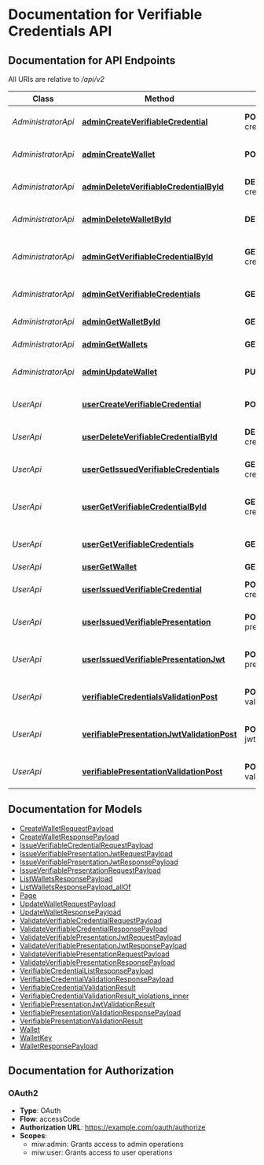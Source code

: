 # Documentation for Verifiable Credentials API

<a name="documentation-for-api-endpoints"></a>
## Documentation for API Endpoints

All URIs are relative to */api/v2*

| Class | Method | HTTP request | Description |
|------------ | ------------- | ------------- | -------------|
| *AdministratorApi* | [**adminCreateVerifiableCredential**](Apis/AdministratorApi.md#admincreateverifiablecredential) | **POST** /admin/verifiable-credentials | Create Verifiable Credential |
*AdministratorApi* | [**adminCreateWallet**](Apis/AdministratorApi.md#admincreatewallet) | **POST** /admin/wallets | Create Wallet for User |
*AdministratorApi* | [**adminDeleteVerifiableCredentialById**](Apis/AdministratorApi.md#admindeleteverifiablecredentialbyid) | **DELETE** /admin/verifiable-credentials/{verifiableCredentialId} | Delete Verifiable Credential |
*AdministratorApi* | [**adminDeleteWalletById**](Apis/AdministratorApi.md#admindeletewalletbyid) | **DELETE** /admin/wallets/{walletId} | Delete Wallet for User |
*AdministratorApi* | [**adminGetVerifiableCredentialById**](Apis/AdministratorApi.md#admingetverifiablecredentialbyid) | **GET** /admin/verifiable-credentials/{verifiableCredentialId} | Get Verifiable Credentials by Id |
*AdministratorApi* | [**adminGetVerifiableCredentials**](Apis/AdministratorApi.md#admingetverifiablecredentials) | **GET** /admin/verifiable-credentials | Get Verifiable Credentials |
*AdministratorApi* | [**adminGetWalletById**](Apis/AdministratorApi.md#admingetwalletbyid) | **GET** /admin/wallets/{walletId} | Get Wallet for User |
*AdministratorApi* | [**adminGetWallets**](Apis/AdministratorApi.md#admingetwallets) | **GET** /admin/wallets | Get All Wallets |
*AdministratorApi* | [**adminUpdateWallet**](Apis/AdministratorApi.md#adminupdatewallet) | **PUT** /admin/wallets | Update Wallet for User |
| *UserApi* | [**userCreateVerifiableCredential**](Apis/UserApi.md#usercreateverifiablecredential) | **POST** /verifiable-credentials | Create Verifiable Credential |
*UserApi* | [**userDeleteVerifiableCredentialById**](Apis/UserApi.md#userdeleteverifiablecredentialbyid) | **DELETE** /verifiable-credentials/{verifiableCredentialId} | Delete Verifiable Credential |
*UserApi* | [**userGetIssuedVerifiableCredentials**](Apis/UserApi.md#usergetissuedverifiablecredentials) | **GET** /signed-verifiable-credentials | Get Issued Verifiable Credentials |
*UserApi* | [**userGetVerifiableCredentialById**](Apis/UserApi.md#usergetverifiablecredentialbyid) | **GET** /verifiable-credentials/{verifiableCredentialId} | Get Verifiable Credential by ID |
*UserApi* | [**userGetVerifiableCredentials**](Apis/UserApi.md#usergetverifiablecredentials) | **GET** /verifiable-credentials | Get Verifiable Credentials |
*UserApi* | [**userGetWallet**](Apis/UserApi.md#usergetwallet) | **GET** /wallet | Get Wallet |
*UserApi* | [**userIssuedVerifiableCredential**](Apis/UserApi.md#userissuedverifiablecredential) | **POST** /signed-verifiable-credentials | Issue Verifiable Credential |
*UserApi* | [**userIssuedVerifiablePresentation**](Apis/UserApi.md#userissuedverifiablepresentation) | **POST** /signed-verifiable-presentations | Issue Verifiable Presentation |
*UserApi* | [**userIssuedVerifiablePresentationJwt**](Apis/UserApi.md#userissuedverifiablepresentationjwt) | **POST** /signed-verifiable-presentations/jwt | Issue Verifiable Presentation as JWT |
*UserApi* | [**verifiableCredentialsValidationPost**](Apis/UserApi.md#verifiablecredentialsvalidationpost) | **POST** /verifiable-credentials-validation | Validate Verifiable Credential |
*UserApi* | [**verifiablePresentationJwtValidationPost**](Apis/UserApi.md#verifiablepresentationjwtvalidationpost) | **POST** /verifiable-presentation-jwt-validation | Validate Verifiable JWT Presentation |
*UserApi* | [**verifiablePresentationValidationPost**](Apis/UserApi.md#verifiablepresentationvalidationpost) | **POST** /verifiable-presentation-validation | Validate Verifiable Presentation |


<a name="documentation-for-models"></a>
## Documentation for Models

 - [CreateWalletRequestPayload](./Models/CreateWalletRequestPayload.md)
 - [CreateWalletResponsePayload](./Models/CreateWalletResponsePayload.md)
 - [IssueVerifiableCredentialRequestPayload](./Models/IssueVerifiableCredentialRequestPayload.md)
 - [IssueVerifiablePresentationJwtRequestPayload](./Models/IssueVerifiablePresentationJwtRequestPayload.md)
 - [IssueVerifiablePresentationJwtResponsePayload](./Models/IssueVerifiablePresentationJwtResponsePayload.md)
 - [IssueVerifiablePresentationRequestPayload](./Models/IssueVerifiablePresentationRequestPayload.md)
 - [ListWalletsResponsePayload](./Models/ListWalletsResponsePayload.md)
 - [ListWalletsResponsePayload_allOf](./Models/ListWalletsResponsePayload_allOf.md)
 - [Page](./Models/Page.md)
 - [UpdateWalletRequestPayload](./Models/UpdateWalletRequestPayload.md)
 - [UpdateWalletResponsePayload](./Models/UpdateWalletResponsePayload.md)
 - [ValidateVerifiableCredentialRequestPayload](./Models/ValidateVerifiableCredentialRequestPayload.md)
 - [ValidateVerifiableCredentialResponsePayload](./Models/ValidateVerifiableCredentialResponsePayload.md)
 - [ValidateVerifiablePresentationJwtRequestPayload](./Models/ValidateVerifiablePresentationJwtRequestPayload.md)
 - [ValidateVerifiablePresentationJwtResponsePayload](./Models/ValidateVerifiablePresentationJwtResponsePayload.md)
 - [ValidateVerifiablePresentationRequestPayload](./Models/ValidateVerifiablePresentationRequestPayload.md)
 - [ValidateVerifiablePresentationResponsePayload](./Models/ValidateVerifiablePresentationResponsePayload.md)
 - [VerifiableCredentialListResponsePayload](./Models/VerifiableCredentialListResponsePayload.md)
 - [VerifiableCredentialValidationResponsePayload](./Models/VerifiableCredentialValidationResponsePayload.md)
 - [VerifiableCredentialValidationResult](./Models/VerifiableCredentialValidationResult.md)
 - [VerifiableCredentialValidationResult_violations_inner](./Models/VerifiableCredentialValidationResult_violations_inner.md)
 - [VerifiablePresentationJwtValidationResult](./Models/VerifiablePresentationJwtValidationResult.md)
 - [VerifiablePresentationValidationResponsePayload](./Models/VerifiablePresentationValidationResponsePayload.md)
 - [VerifiablePresentationValidationResult](./Models/VerifiablePresentationValidationResult.md)
 - [Wallet](./Models/Wallet.md)
 - [WalletKey](./Models/WalletKey.md)
 - [WalletResponsePayload](./Models/WalletResponsePayload.md)


<a name="documentation-for-authorization"></a>
## Documentation for Authorization

<a name="OAuth2"></a>
### OAuth2

- **Type**: OAuth
- **Flow**: accessCode
- **Authorization URL**: https://example.com/oauth/authorize
- **Scopes**: 
  - miw:admin: Grants access to admin operations
  - miw:user: Grants access to user operations

